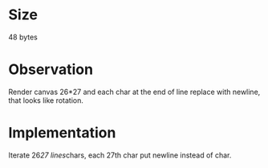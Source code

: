 # Size
48 bytes

# Observation
Render canvas 26*27 and each char at the end of line replace with newline, that looks like rotation.

# Implementation
Iterate 26*27 lines*chars, each 27th char put newline instead of char.